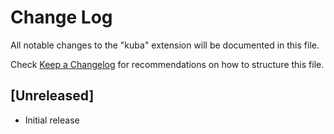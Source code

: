 # Change Log

All notable changes to the "kuba" extension will be documented in this file.

Check [Keep a Changelog](http://keepachangelog.com/) for recommendations on how to structure this file.

## [Unreleased]

- Initial release